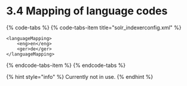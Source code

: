 # 3.4 Mapping of language codes

{% code-tabs %}
{% code-tabs-item title="solr\_indexerconfig.xml" %}
```markup
<languageMapping>
    <eng>en</eng>
    <ger>de</ger>
</languageMapping>
```
{% endcode-tabs-item %}
{% endcode-tabs %}

{% hint style="info" %}
Currently not in use.
{% endhint %}

